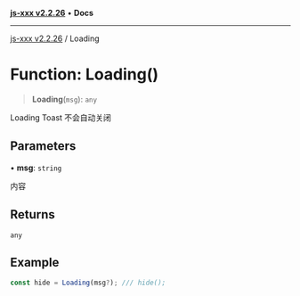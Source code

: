 [**js-xxx v2.2.26**](../README.md) • **Docs**

***

[js-xxx v2.2.26](../README.md) / Loading

# Function: Loading()

> **Loading**(`msg`): `any`

Loading Toast 不会自动关闭

## Parameters

• **msg**: `string`

内容

## Returns

`any`

## Example

```ts
const hide = Loading(msg?); /// hide();
```
